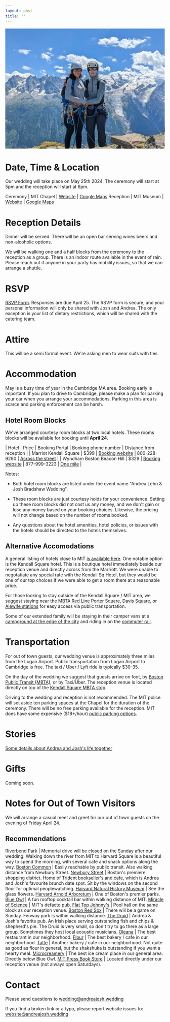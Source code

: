 ```yaml
---
layout: post
title: ''
---
```


![](img/main_picture.jpg)

# Date, Time & Location

Our wedding will take place on May 25th 2024. The ceremony will start at 5pm and the reception will start at 6pm. 

Ceremony | MIT Chapel | [Website](https://studentlife.mit.edu/cac/event-services-spaces/event-spaces/mit-chapel) | [Google Maps](https://maps.app.goo.gl/xRdoz4kD7amgpMMJ8)
Reception | MIT Museum | [Website](https://mitmuseum.mit.edu/) | [Google Maps](https://maps.app.goo.gl/asSMSx7WSqyuaUDC9)

# Reception Details

Dinner will be served. There will be an open bar serving wines beers and non-alcoholic options.

We will be walking one and a half blocks from the ceremony to the reception as a group. There is an indoor route available in the event of rain. Please reach out if anyone in your party has mobility issues, so that we can arrange a shuttle.

# RSVP 

[RSVP Form](https://forms.gle/yNtpVW9MCpyCcn6j9). Responses are due April 25. The RSVP form is secure, and your personal information will only be shared with Josh and Andrea. The only exception is your list of dietary restrictions, which will be shared with the catering team.

# Attire

This will be a semi formal event. We're asking men to wear suits with ties. 

# Accommodation

May is a busy time of year in the Cambridge MA area. Booking early is important. If you plan to drive to Cambridge, please make a plan for parking your car when you arrange your accommodations. Parking in this area is scarce and parking enforcement can be harsh.

## Hotel Room Blocks

We've arranged courtesy room blocks at two local hotels. These rooms blocks will be available for booking until **April 24**.

| Hotel | Price | Booking Portal | Booking phone number | Distance from reception | 
| Marriot Kendall Square | $399 | [Booking website](https://www.marriott.com/events/start.mi?id=1705508530715&key=GRP) | 800-228-9290 | [Across the street](https://maps.app.goo.gl/fNaig7B3UQ6ftECcA) |
| Wyndham Boston Beacon Hill | $329 | [Booking website](https://www.wyndhamhotels.com/wyndham/boston-massachusetts/wyndham-boston-beacon-hill/rooms-rates?brand_id=HR&checkInDate=5/24/2024&checkOutDate=5/26/2024&useWRPoints=false&children=0&groupCode=0524ANDJOS&adults=1&rooms=1&loc=ChIJGzE9DS1l44kRoOhiASS_fHg&sessionId=1706298730) | 877-999-3223 | [One mile](https://maps.app.goo.gl/NvWc8aowYgpmi4uz5) |

Notes:

- Both hotel room blocks are listed under the event name "Andrea Lehn & Josh Bradshaw Wedding".

- These room blocks are just courtesy holds for your convenience. Setting up these room blocks did not cost us any money, and we don't gain or lose any money based on your booking choices. Likewise, the pricing will not change based on the number of rooms booked.

- Any questions about the hotel amenities, hotel policies, or issues with the hotels should be directed to the hotels themselves.

## Alternative Accomodations

A general listing of hotels close to MIT [is available here](https://commencement.mit.edu/guests/visiting-cambridge/accommodations). One notable option is the Kendall Square hotel. This is a boutique hotel immediately beside our reception venue and directly across from the Marriott. We were unable to negotatiate any special rate with the Kendall Sq Hotel, but they would be one of our top choices if we were able to get a room there at a reasonable price.

For those looking to stay outside of the Kendall Square / MIT area, we suggest staying near the [MBTA Red Line](https://cdn.mbta.com/sites/default/files/2022-12/2022-12-12-subway-map-v37f.pdf) [Porter Square](https://maps.app.goo.gl/4Fj5gcrcY5QdFHnz6), [Davis Square](https://maps.app.goo.gl/qLPQCDX8tfgtqZtZ9), or [Alewife stations](https://maps.app.goo.gl/H2DGYJ8CWRxAiugPA) for easy access via public transportation.

Some of our extended family will be staying in their camper vans at a [campground at the edge of the city](https://spaciousskiescampgrounds.com/minute-man/) and riding in on the [commuter rail]( https://www.mbta.com/schedules/commuter-rail).

# Transportation

For out of town guests, our wedding venue is approximately three miles from the Logan Airport. Public transportation from Logan Airport to Cambridge is free. The taxi / Uber / Lyft ride is typically $30-35.

On the day of the wedding we suggest that guests arrive on foot, by [Boston Public Transit (MBTA)](https://cdn.mbta.com/sites/default/files/2022-12/2022-12-12-subway-map-v37f.pdf), or by Taxi/Uber. The reception venue is located directly on top of the [Kendall Square MBTA stop](https://www.mbta.com/stops/place-knncl).

Driving to the wedding and reception is not recommended. The MIT police will set aside ten parking spaces at the Chapel for the duration of the ceremony. There will be no free parking available for the reception. MIT does have some expensive ($18+/hour) [public parking options](https://web.mit.edu/facilities/transportation/parking/visitors/public_parking.html).

# Stories

[Some details about Andrea and Josh's life together](about)

# Gifts

Coming soon. 

# Notes for Out of Town Visitors

We will arrange a casual meet and greet for our out of town guests on the evening of Friday April 24.

## Recommendations

[Riverbend Park](https://www.cambridgema.gov/streetsandtransportation/memorialdrive#:~:text=The%20Massachusetts%20Legislature%20passes%20a,end%20of%20April%20until%20mid) | Memorial drive will be closed on the Sunday after our wedding. Walking down the river from MIT to Harvard Square is a beautiful way to spend the morning, with several cafe and snack options along the way.
[Boston Common](https://www.boston.gov/parks/boston-common) | Easily reachable by public transit. Also walking distance from Newbury Street.
[Newbury Street](https://www.boston-discovery-guide.com/newbury-street-shopping.html) | Boston's premiere shopping district. Home of [Trident bookseller's and cafe](https://www.tridentbookscafe.com/), which is Andrea and Josh's favourite brunch date spot. Sit by the windows on the second floor for optimal peoplewatching. 
[Harvard Natural History Museum](https://hmnh.harvard.edu/) | See the glass flowers.
[Harvard Arnold Arboretum](https://arboretum.harvard.edu/)       | One of Boston's premier parks.
[Blue Owl](https://www.yelp.com/biz/blue-owl-cambridge) | A fun rooftop cocktail bar within walking distance of MIT. 
[Miracle of Science](https://miracleofscience.us/) | MIT's defacto pub.
[Flat Top Johnny's](https://g.co/kgs/qrAD5ez) | Pool hall on the same block as our reception venue.
[Boston Red Sox](https://www.mlb.com/redsox/tickets) | There will be a game on Sunday. Fenway park is within walking distance.
[The Druid](https://www.druidpub.com/)            | Andrea & Josh's favorite pub. An Irish place serving outstanding fish and chips & shepherd's pie. The Druid is very small, so don't try to go there as a large group. Sometimes they host local acoustic musicians.
[Oleana](https://www.oleanarestaurant.com/) | The best restaurant in our neighborhood.
[Flour](https://www.flourbakery.com/) | The best bakery / cafe in our neighborhood.
[Tatte](https://tattebakery.com/) | Another bakery / cafe in our neighborhood. Not quite as good as flour in general, but the shakshuka is outstanding if you want a hearty meal.
[Microcreamery](https://newcitymicrocreamery.com/newcitymicrocreamerycambridge) | The best ice cream place in our general area. Directly below Blue Owl.
[MIT Press Book Store](https://mitpressbookstore.mit.edu/) | Located directly under our reception venue (not always open Saturdays).

# Contact

Please send questions to wedding@andreajosh.wedding

If you find a broken link or a typo, please report website issues to: website@andreajosh.wedding
